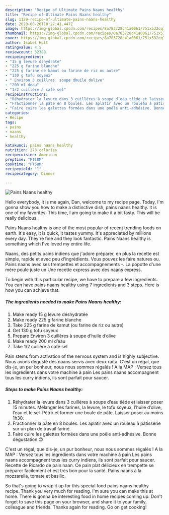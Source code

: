 ```yaml
---
description: "Recipe of Ultimate Pains Naans healthy"
title: "Recipe of Ultimate Pains Naans healthy"
slug: 1129-recipe-of-ultimate-pains-naans-healthy
date: 2020-08-20T10:27:41.447Z
image: https://img-global.cpcdn.com/recipes/8a783728c41a0061/751x532cq70/pains-naans-healthy-photo-principale-de-la-recette.jpg
thumbnail: https://img-global.cpcdn.com/recipes/8a783728c41a0061/751x532cq70/pains-naans-healthy-photo-principale-de-la-recette.jpg
cover: https://img-global.cpcdn.com/recipes/8a783728c41a0061/751x532cq70/pains-naans-healthy-photo-principale-de-la-recette.jpg
author: Isabel Holt
ratingvalue: 4.5
reviewcount: 32388
recipeingredient:
- "15 g levure dshydrate"
- "225 g farine blanche"
- "225 g farine de kamut ou farine de riz ou autre"
- "130 g tofu soyeux"
- " Environ 3 cuillres  soupe dhuile dolive"
- "200 ml deau"
- "1/2 cuillère à café sel"
recipeinstructions:
- "Réhydrater la levure dans 3 cuillères à soupe d’eau tiède et laisser poser 15 minutes. Mélanger les farines, la levure, le tofu soyeux, l’huile d’olive, l’eau et le sel. Pétrir et former une boule de pâte. Laisser poser au moins 1h30."
- "Fractionner la pâte en 8 boules. Les aplatir avec un rouleau à pâtisserie sur un plan de travail fariné."
- "Faire cuire les galettes formées dans une poêle anti-adhésive. Bonne dégustation 😊"
categories:
- Recipe
tags:
- pains
- naans
- healthy

katakunci: pains naans healthy 
nutrition: 273 calories
recipecuisine: American
preptime: "PT18M"
cooktime: "PT58M"
recipeyield: "1"
recipecategory: Dinner

---
```



![Pains Naans healthy](https://img-global.cpcdn.com/recipes/8a783728c41a0061/751x532cq70/pains-naans-healthy-photo-principale-de-la-recette.jpg)

Hello everybody, it is me again, Dan, welcome to my recipe page. Today, I'm gonna show you how to make a distinctive dish, pains naans healthy. It is one of my favorites. This time, I am going to make it a bit tasty. This will be really delicious.

Pains Naans healthy is one of the most popular of recent trending foods on earth. It's easy, it is quick, it tastes yummy. It's appreciated by millions every day. They're fine and they look fantastic. Pains Naans healthy is something which I've loved my entire life.

Naans, des petits pains indiens que j&#39;adore préparer, en plus la recette est simple, rapide et avec peu d&#39;ingrédients. Vous pouvez les faire natures ou. Pains naans avec ses trempettes et accompagnements -. La popotte d&#39;une mère poule juste un Une recette express avec des naans express.


To begin with this particular recipe, we have to prepare a few ingredients. You can have pains naans healthy using 7 ingredients and 3 steps. Here is how you can achieve that.

<!--inarticleads1-->

##### The ingredients needed to make Pains Naans healthy:

1. Make ready 15 g levure déshydratée
1. Make ready 225 g farine blanche
1. Take 225 g farine de kamut (ou farine de riz ou autre)
1. Get 130 g tofu soyeux
1. Prepare  Environ 3 cuillères à soupe d’huile d’olive
1. Make ready 200 ml d’eau
1. Take 1/2 cuillère à café sel


Pain stems from activation of the nervous system and is highly subjective. Nous avons dégusté des naans servis avec deux raïta. C&#39;est un régal, que dis-je, un pur bonheur, nous nous sommes régalés ! A la MAP : Versez tous les ingrédients dans votre machine à pain Les pains naans accompagnent tous les curry indiens, ils sont parfait pour saucer. 

<!--inarticleads2-->

##### Steps to make Pains Naans healthy:

1. Réhydrater la levure dans 3 cuillères à soupe d’eau tiède et laisser poser 15 minutes. Mélanger les farines, la levure, le tofu soyeux, l’huile d’olive, l’eau et le sel. Pétrir et former une boule de pâte. Laisser poser au moins 1h30.
1. Fractionner la pâte en 8 boules. Les aplatir avec un rouleau à pâtisserie sur un plan de travail fariné.
1. Faire cuire les galettes formées dans une poêle anti-adhésive. Bonne dégustation 😊


C&#39;est un régal, que dis-je, un pur bonheur, nous nous sommes régalés ! A la MAP : Versez tous les ingrédients dans votre machine à pain Les pains naans accompagnent tous les curry indiens, ils sont parfait pour saucer. Recette de Ricardo de pain naan. Ce pain plat délicieux en trempette se préparer facilement et est très bon pour la santé. Pains naans à la mozzarella, tomate et basilic. 

So that's going to wrap it up for this special food pains naans healthy recipe. Thank you very much for reading. I'm sure you can make this at home. There is gonna be interesting food in home recipes coming up. Don't forget to save this page on your browser, and share it to your family, colleague and friends. Thanks again for reading. Go on get cooking!
